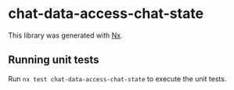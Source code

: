 # chat-data-access-chat-state

This library was generated with [Nx](https://nx.dev).

## Running unit tests

Run `nx test chat-data-access-chat-state` to execute the unit tests.
